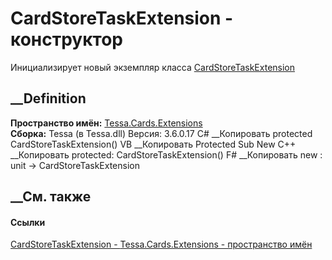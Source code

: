# CardStoreTaskExtension - конструктор
Инициализирует новый экземпляр класса
[CardStoreTaskExtension](T_Tessa_Cards_Extensions_CardStoreTaskExtension.htm)
##  __Definition
 **Пространство имён:** [Tessa.Cards.Extensions](N_Tessa_Cards_Extensions.htm)  
 **Сборка:** Tessa (в Tessa.dll) Версия: 3.6.0.17
C# __Копировать
     protected CardStoreTaskExtension()
VB __Копировать
     Protected Sub New
C++ __Копировать
     protected:
    CardStoreTaskExtension()
F# __Копировать
     new : unit -> CardStoreTaskExtension
##  __См. также
#### Ссылки
[CardStoreTaskExtension -
](T_Tessa_Cards_Extensions_CardStoreTaskExtension.htm)
[Tessa.Cards.Extensions - пространство имён](N_Tessa_Cards_Extensions.htm)
